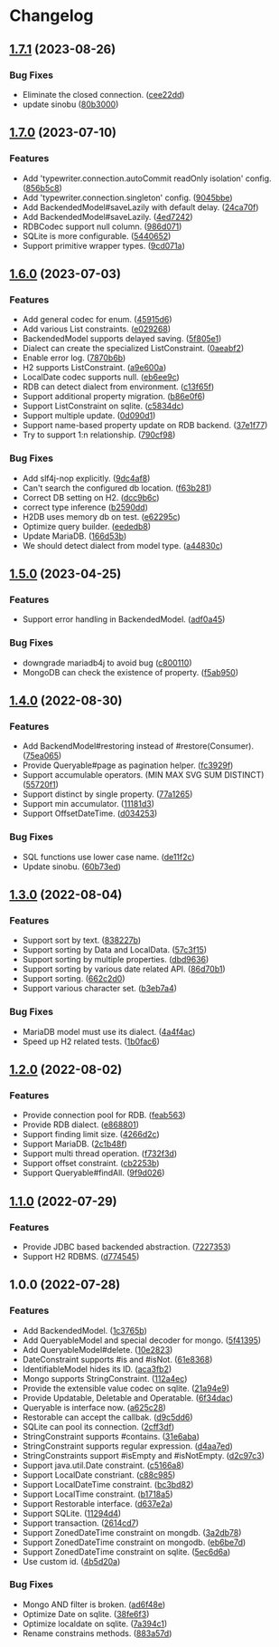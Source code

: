 # Changelog

## [1.7.1](https://github.com/teletha/typewriter/compare/v1.7.0...v1.7.1) (2023-08-26)


### Bug Fixes

* Eliminate the closed connection. ([cee22dd](https://github.com/teletha/typewriter/commit/cee22dd75965054d74f62990d3ed73b8856edda7))
* update sinobu ([80b3000](https://github.com/teletha/typewriter/commit/80b3000db4b20df958c58c1842a5f43ea102fd6a))

## [1.7.0](https://github.com/teletha/typewriter/compare/v1.6.0...v1.7.0) (2023-07-10)


### Features

* Add 'typewriter.connection.autoCommit readOnly isolation' config. ([856b5c8](https://github.com/teletha/typewriter/commit/856b5c8037648cbe8d3224ce4bd80a97c76ca245))
* Add 'typewriter.connection.singleton' config. ([9045bbe](https://github.com/teletha/typewriter/commit/9045bbefa1d2f8232114aa06408f9333a738b9bc))
* Add BackendedModel#saveLazily with default delay. ([24ca70f](https://github.com/teletha/typewriter/commit/24ca70fdb9f05740c37d8833ad3d4e1d5e33ae5b))
* Add BackendedModel#saveLazily. ([4ed7242](https://github.com/teletha/typewriter/commit/4ed72426c5dc34ddfe43b22546495bc845499665))
* RDBCodec support null column. ([986d071](https://github.com/teletha/typewriter/commit/986d07104335cd5b6c1cea904ddefeafc7b2af15))
* SQLite is more configurable. ([5440652](https://github.com/teletha/typewriter/commit/544065230e01af058b4e5e1a8e207f1f6be0e77a))
* Support primitive wrapper types. ([9cd071a](https://github.com/teletha/typewriter/commit/9cd071a49f6d281302a86901cac76c63abb5edeb))

## [1.6.0](https://github.com/teletha/typewriter/compare/v1.5.0...v1.6.0) (2023-07-03)


### Features

* Add general codec for enum. ([45915d6](https://github.com/teletha/typewriter/commit/45915d617ec3fa1850fe267d83a09ab326b505e5))
* Add various List constraints. ([e029268](https://github.com/teletha/typewriter/commit/e029268480e163bb7dec584fdd3535d65d68d54d))
* BackendedModel supports delayed saving. ([5f805e1](https://github.com/teletha/typewriter/commit/5f805e11aec332ec2bec8e006ed2bd8597927762))
* Dialect can create the specialized ListConstraint. ([0aeabf2](https://github.com/teletha/typewriter/commit/0aeabf2642a08863016b11b4d114d648a8fc5b08))
* Enable error log. ([7870b6b](https://github.com/teletha/typewriter/commit/7870b6bf7357089dfd1aca126da2a59739898d16))
* H2 supports ListConstraint. ([a9e600a](https://github.com/teletha/typewriter/commit/a9e600ad11bbdfe83b71caa1fc1dcc53c31a283f))
* LocalDate codec supports null. ([eb6ee9c](https://github.com/teletha/typewriter/commit/eb6ee9c4f5efc8d75325805e19ac869f18731f5a))
* RDB can detect dialect from environment. ([c13f65f](https://github.com/teletha/typewriter/commit/c13f65f9cd1653ac614252dbe5b17dd6a7f32256))
* Support additional property migration. ([b86e0f6](https://github.com/teletha/typewriter/commit/b86e0f6bfb084cc1c6a6ab6687b5a504b42f7a02))
* Support ListConstraint on sqlite. ([c5834dc](https://github.com/teletha/typewriter/commit/c5834dcf2c6104f411b6f55dcf043d797230ee25))
* Support multiple update. ([0d090d1](https://github.com/teletha/typewriter/commit/0d090d1504099be3142df4d4c8c656a2c1cb7adc))
* Support name-based property update on RDB backend. ([37e1f77](https://github.com/teletha/typewriter/commit/37e1f77ad4887701682317fd09954a8712c799ae))
* Try to support 1:n relationship. ([790cf98](https://github.com/teletha/typewriter/commit/790cf9803c1671c0faf0e36276d51cb9d6691685))


### Bug Fixes

* Add slf4j-nop explicitly. ([9dc4af8](https://github.com/teletha/typewriter/commit/9dc4af83619e85928c01efa49b3175ba324b2d39))
* Can't search the configured db location. ([f63b281](https://github.com/teletha/typewriter/commit/f63b28197b61b8f83cd9a404c39e82c8f0968257))
* Correct DB setting on H2. ([dcc9b6c](https://github.com/teletha/typewriter/commit/dcc9b6c057d8b0e62adaa49cb63b9c8aeb4d69c0))
* correct type inference ([b2590dd](https://github.com/teletha/typewriter/commit/b2590ddfe013990a38734949c8e45ea0b6262a7b))
* H2DB uses memory db on test. ([e62295c](https://github.com/teletha/typewriter/commit/e62295ca43aa7947b739d71eebbf9708dec4b3cd))
* Optimize query builder. ([eededb8](https://github.com/teletha/typewriter/commit/eededb8edc9f3ac9892442306ae3b0cae079d4a3))
* Update MariaDB. ([166d53b](https://github.com/teletha/typewriter/commit/166d53bc040fa4341f360f244f20f854ed4675d7))
* We should detect dialect from model type. ([a44830c](https://github.com/teletha/typewriter/commit/a44830c32d6f9e8d941f7f18af79ab2fa917c32e))

## [1.5.0](https://github.com/teletha/typewriter/compare/v1.4.0...v1.5.0) (2023-04-25)


### Features

* Support error handling in BackendedModel. ([adf0a45](https://github.com/teletha/typewriter/commit/adf0a4513b8b102c91be1ce8cab64fd80e3f1dfa))


### Bug Fixes

* downgrade mariadb4j to avoid bug ([c800110](https://github.com/teletha/typewriter/commit/c800110ee16b0abd8152b87af0326f546529e0b0))
* MongoDB can check the existence of property. ([f5ab950](https://github.com/teletha/typewriter/commit/f5ab95041d83ec5b9f1771b9243fb92a1bc63384))

## [1.4.0](https://www.github.com/teletha/typewriter/compare/v1.3.0...v1.4.0) (2022-08-30)


### Features

* Add BackendModel#restoring instead of #restore(Consumer<M>). ([75ea065](https://www.github.com/teletha/typewriter/commit/75ea06565b7c4873b118c0484700627bb1307c07))
* Provide Queryable#page as pagination helper. ([fc3929f](https://www.github.com/teletha/typewriter/commit/fc3929f6b86f8d5525671baa59b0314a74ee149b))
* Support accumulable operators. (MIN MAX SVG SUM DISTINCT) ([55720f1](https://www.github.com/teletha/typewriter/commit/55720f1bdfda79ce7d35ae9e1e6011fba31033be))
* Support distinct by single property. ([77a1265](https://www.github.com/teletha/typewriter/commit/77a1265542326780873651a872c73174c6aff0aa))
* Support min accumulator. ([11181d3](https://www.github.com/teletha/typewriter/commit/11181d33c1551945660dc5d66f50afa22b2c70b0))
* Support OffsetDateTime. ([d034253](https://www.github.com/teletha/typewriter/commit/d03425302f55d309fa37265393147b46b96f7821))


### Bug Fixes

* SQL functions use lower case name. ([de11f2c](https://www.github.com/teletha/typewriter/commit/de11f2c0319cd923cc2f5b30e945368f6a4d6af5))
* Update sinobu. ([60b73ed](https://www.github.com/teletha/typewriter/commit/60b73ede2078281de52c223eb73afd155c766546))

## [1.3.0](https://www.github.com/teletha/typewriter/compare/v1.2.0...v1.3.0) (2022-08-04)


### Features

* Support sort by text. ([838227b](https://www.github.com/teletha/typewriter/commit/838227b5a9f08d237962d679a01f5069b2f9e625))
* Support sorting by Data and LocalData. ([57c3f15](https://www.github.com/teletha/typewriter/commit/57c3f15c304d40134ac56d940bf003ce3d427746))
* Support sorting by multiple properties. ([dbd9636](https://www.github.com/teletha/typewriter/commit/dbd9636eb3a491f43a8d97111e950d814f5dea0a))
* Support sorting by various date related API. ([86d70b1](https://www.github.com/teletha/typewriter/commit/86d70b1ebca6f819a4f6f99269bbb4c1fa52dd0c))
* Support sorting. ([662c2d0](https://www.github.com/teletha/typewriter/commit/662c2d00b78d5e1dbe7f309b3f5ccf3c452e46f5))
* Support various character set. ([b3eb7a4](https://www.github.com/teletha/typewriter/commit/b3eb7a4ee2479aa3af38213a7bb4bf290468f4ac))


### Bug Fixes

* MariaDB model must use its dialect. ([4a4f4ac](https://www.github.com/teletha/typewriter/commit/4a4f4acda28b23665a05b22bfc03ad01bd2f67f9))
* Speed up H2 related tests. ([1b0fac6](https://www.github.com/teletha/typewriter/commit/1b0fac6cf6cc48cdf8f0e578ce64dc9f6b0c7916))

## [1.2.0](https://www.github.com/teletha/typewriter/compare/v1.1.0...v1.2.0) (2022-08-02)


### Features

* Provide connection pool for RDB. ([feab563](https://www.github.com/teletha/typewriter/commit/feab563e98f3a6e82d0f63f93d7d659a7976de99))
* Provide RDB dialect. ([e868801](https://www.github.com/teletha/typewriter/commit/e868801f3ad7f711e3b9468bae8f989128a95be0))
* Support finding limit size. ([4266d2c](https://www.github.com/teletha/typewriter/commit/4266d2cb69fe0c2e0b88606c63107356bb367922))
* Support MariaDB. ([2c1b48f](https://www.github.com/teletha/typewriter/commit/2c1b48f9db545f2ffb9d07baac8172c6aaa30abe))
* Support multi thread operation. ([f732f3d](https://www.github.com/teletha/typewriter/commit/f732f3dddd64891edd16d4134f0bc6617d070a26))
* Support offset constraint. ([cb2253b](https://www.github.com/teletha/typewriter/commit/cb2253b8702c81585f191de2cd370d4e219c1efa))
* Support Queryable#findAll. ([9f9d026](https://www.github.com/teletha/typewriter/commit/9f9d026fa9429a2acfe11851d3ff9b890fe2da2f))

## [1.1.0](https://www.github.com/teletha/typewriter/compare/v1.0.0...v1.1.0) (2022-07-29)


### Features

* Provide JDBC based backended abstraction. ([7227353](https://www.github.com/teletha/typewriter/commit/7227353554914262c61560de949ce39f72d4e0da))
* Support H2 RDBMS. ([d774545](https://www.github.com/teletha/typewriter/commit/d77454539764210328c631ec18b53911365dba49))

## 1.0.0 (2022-07-28)


### Features

* Add BackendedModel. ([1c3765b](https://www.github.com/teletha/typewriter/commit/1c3765bd33d020969dde41d98267a5c9aebf3cd3))
* Add QueryableModel and special decoder for mongo. ([5f41395](https://www.github.com/teletha/typewriter/commit/5f413958cef1bc270b5e1ae63a955d1c3c15cce1))
* Add QueryableModel#delete. ([10e2823](https://www.github.com/teletha/typewriter/commit/10e2823e7b1b28c70d75b73abc52ee2462074cfa))
* DateConstraint supports #is and #isNot. ([61e8368](https://www.github.com/teletha/typewriter/commit/61e8368799a0e571a7524ce9c1e00f7f1878926f))
* IdentifiableModel hides its ID. ([aca3fb2](https://www.github.com/teletha/typewriter/commit/aca3fb256fdca48e435df850dbad74aea9e63ac4))
* Mongo supports StringConstraint. ([112a4ec](https://www.github.com/teletha/typewriter/commit/112a4ec7289700de50ee8522a6c1a6b3bd71a617))
* Provide the extensible value codec on sqlite. ([21a94e9](https://www.github.com/teletha/typewriter/commit/21a94e9cea34e1d081133bc6186f056ec382806b))
* Provide Updatable, Deletable and Operatable. ([6f34dac](https://www.github.com/teletha/typewriter/commit/6f34dacb7e1db3548d895888d51df96870706e91))
* Queryable is interface now. ([a625c28](https://www.github.com/teletha/typewriter/commit/a625c28e112f22ed290043acd2e3d89125ca4443))
* Restorable can accept the callbak. ([d9c5dd6](https://www.github.com/teletha/typewriter/commit/d9c5dd6916a0b9c08625011c2f3e058184212176))
* SQLite can pool its connection. ([2cff3df](https://www.github.com/teletha/typewriter/commit/2cff3df64649015327bfa1edf632d93c0c04afcd))
* StringConstraint supports #contains. ([31e6aba](https://www.github.com/teletha/typewriter/commit/31e6aba69130ccc4e05b07b2b71d793e9cf80ba2))
* StringConstraint supports regular expression. ([d4aa7ed](https://www.github.com/teletha/typewriter/commit/d4aa7ed01f4e9c02f85aed622ae958098e6b4897))
* StringConstraints support #isEmpty and #isNotEmpty. ([d2c97c3](https://www.github.com/teletha/typewriter/commit/d2c97c3a14f22b91b00ef3ae56f571c358d04345))
* Support java.util.Date constraint. ([c5166a8](https://www.github.com/teletha/typewriter/commit/c5166a8de25c336888c7e17ca611510058deefe9))
* Support LocalDate constriant. ([c88c985](https://www.github.com/teletha/typewriter/commit/c88c9859caaba5912134e2de51f033683bda804d))
* Support LocalDateTime constraint. ([bc3bd82](https://www.github.com/teletha/typewriter/commit/bc3bd82663849dd05094b4d08872432201a6583a))
* Support LocalTime constraint. ([b1718a5](https://www.github.com/teletha/typewriter/commit/b1718a5da6297dffc9d218a52a38a2a6f81c69e9))
* Support Restorable interface. ([d637e2a](https://www.github.com/teletha/typewriter/commit/d637e2a0a34fd18177610230b6261582bb97a5bd))
* Support SQLite. ([11294d4](https://www.github.com/teletha/typewriter/commit/11294d43bfd2e98861273e4872118ec7b2b88256))
* Support transaction. ([2614cd7](https://www.github.com/teletha/typewriter/commit/2614cd7615db26002031b055785cf50ad4f54b45))
* Support ZonedDateTime constraint on mongdb. ([3a2db78](https://www.github.com/teletha/typewriter/commit/3a2db78f815db4bee50122dd5293061587355ba4))
* Support ZonedDateTime constraint on mongodb. ([eb6be7d](https://www.github.com/teletha/typewriter/commit/eb6be7d68d42d080f3c2be6b4992353649bdb4a5))
* Support ZonedDateTime constraint on sqlite. ([5ec6d6a](https://www.github.com/teletha/typewriter/commit/5ec6d6af8d7aee3a979bd2ad4d74e1862c0b168a))
* Use custom id. ([4b5d20a](https://www.github.com/teletha/typewriter/commit/4b5d20afcb4f904d771073601fac7c4493876227))


### Bug Fixes

* Mongo AND filter is broken. ([ad6f48e](https://www.github.com/teletha/typewriter/commit/ad6f48e40287515e2f095fca7e530ccabab904e6))
* Optimize Date on sqlite. ([38fe6f3](https://www.github.com/teletha/typewriter/commit/38fe6f3eb033607cb74f88eb878ad350ad5004be))
* Optimize localdate on sqlite. ([7a394c1](https://www.github.com/teletha/typewriter/commit/7a394c13e31dca67b7584d44ca8e37e6da863c7d))
* Rename constrains methods. ([883a57d](https://www.github.com/teletha/typewriter/commit/883a57d341ad7dda70c524ddcfca8d6b895849b6))
